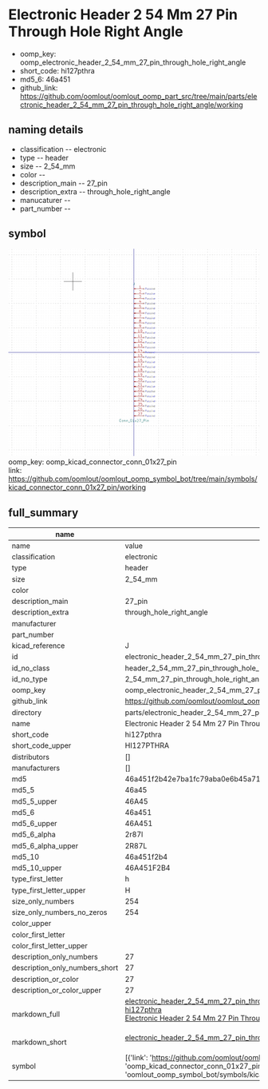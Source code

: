 # Electronic Header 2 54 Mm 27 Pin Through Hole Right Angle

  
* oomp_key: oomp_electronic_header_2_54_mm_27_pin_through_hole_right_angle 
* short_code: hi127pthra
* md5_6: 46a451  
* github_link: https://github.com/oomlout/oomlout_oomp_part_src/tree/main/parts/electronic_header_2_54_mm_27_pin_through_hole_right_angle/working  
## naming details
* classification -- electronic
* type -- header
* size -- 2_54_mm
* color -- 
* description_main -- 27_pin
* description_extra -- through_hole_right_angle
* manucaturer -- 
* part_number -- 



## symbol

![](symbol/0/working/working_600.png)  
oomp_key: oomp_kicad_connector_conn_01x27_pin  
link: https://github.com/oomlout/oomlout_oomp_symbol_bot/tree/main/symbols/kicad_connector_conn_01x27_pin/working  


## full_summary
| name | value | 
| --- | --- | 
| name | value | 
| classification | electronic | 
| type | header | 
| size | 2_54_mm | 
| color |  | 
| description_main | 27_pin | 
| description_extra | through_hole_right_angle | 
| manufacturer |  | 
| part_number |  | 
| kicad_reference | J | 
| id | electronic_header_2_54_mm_27_pin_through_hole_right_angle | 
| id_no_class | header_2_54_mm_27_pin_through_hole_right_angle | 
| id_no_type | 2_54_mm_27_pin_through_hole_right_angle | 
| oomp_key | oomp_electronic_header_2_54_mm_27_pin_through_hole_right_angle | 
| github_link | https://github.com/oomlout/oomlout_oomp_part_src/tree/main/parts/electronic_header_2_54_mm_27_pin_through_hole_right_angle/working | 
| directory | parts/electronic_header_2_54_mm_27_pin_through_hole_right_angle | 
| name | Electronic Header 2 54 Mm 27 Pin Through Hole Right Angle | 
| short_code | hi127pthra | 
| short_code_upper | HI127PTHRA | 
| distributors | [] | 
| manufacturers | [] | 
| md5 | 46a451f2b42e7ba1fc79aba0e6b45a71 | 
| md5_5 | 46a45 | 
| md5_5_upper | 46A45 | 
| md5_6 | 46a451 | 
| md5_6_upper | 46A451 | 
| md5_6_alpha | 2r87l | 
| md5_6_alpha_upper | 2R87L | 
| md5_10 | 46a451f2b4 | 
| md5_10_upper | 46A451F2B4 | 
| type_first_letter | h | 
| type_first_letter_upper | H | 
| size_only_numbers | 254 | 
| size_only_numbers_no_zeros | 254 | 
| color_upper |  | 
| color_first_letter |  | 
| color_first_letter_upper |  | 
| description_only_numbers | 27 | 
| description_only_numbers_short | 27 | 
| description_or_color | 27 | 
| description_or_color_upper | 27 | 
| markdown_full | [electronic_header_2_54_mm_27_pin_through_hole_right_angle](https://github.com/oomlout/oomlout_oomp_part_src/tree/main/parts/electronic_header_2_54_mm_27_pin_through_hole_right_angle/working)<br>[hi127pthra](https://github.com/oomlout/oomlout_oomp_part_src/tree/main/parts/electronic_header_2_54_mm_27_pin_through_hole_right_angle/working)<br>[Electronic Header 2 54 Mm 27 Pin Through Hole Right Angle](https://github.com/oomlout/oomlout_oomp_part_src/tree/main/parts/electronic_header_2_54_mm_27_pin_through_hole_right_angle/working)<br><br> | 
| markdown_short | [electronic_header_2_54_mm_27_pin_through_hole_right_angle](https://github.com/oomlout/oomlout_oomp_part_src/tree/main/parts/electronic_header_2_54_mm_27_pin_through_hole_right_angle/working)<br><br> | 
| symbol | [{'link': 'https://github.com/oomlout/oomlout_oomp_symbol_bot/tree/main/symbols/kicad_connector_conn_01x27_pin', 'oomp_key': 'oomp_kicad_connector_conn_01x27_pin', 'directory': 'oomlout_oomp_symbol_bot/symbols/kicad_connector_conn_01x27_pin//working/working.kicad_sym'}] | 
